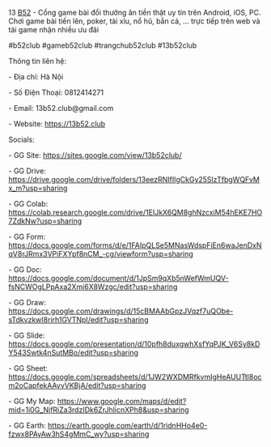 <p>13 <a href="https://13b52.club">B52</a> - Cổng game bài đổi thưởng ăn tiền thật uy tín trên Android, iOS, PC. Chơi game bài tiến lên, poker, tài xỉu, nổ hũ, bắn cá, ... trực tiếp trên web và tải game nhận nhiều ưu đãi<p>
<p>#b52club #gameb52club #trangchub52club #13b52club<p>
<p>Thông tin liên hệ:<p>
<p>- Địa chỉ: Hà Nội<p>
<p>- Số Điện Thoại: 0812414271<p>
<p>- Email: 13b52.club@gmail.com<p>
<p>- Website: <a href="https://13b52.club">https://13b52.club</a><p>
<p>Socials:<p>
<p>- GG Site: <a href="https://sites.google.com/view/13b52club/">https://sites.google.com/view/13b52club/</a><p>
<p>- GG Drive: <a href="https://drive.google.com/drive/folders/13eezRNIfIlgCkGy25SlzTfbgWQFvMx_m?usp=sharing">https://drive.google.com/drive/folders/13eezRNIfIlgCkGy25SlzTfbgWQFvMx_m?usp=sharing</a><p>
<p>- GG Colab: <a href="https://colab.research.google.com/drive/1EIJkX6QM8ghNzcxiM54hEKE7HO7ZdkNw?usp=sharing">https://colab.research.google.com/drive/1EIJkX6QM8ghNzcxiM54hEKE7HO7ZdkNw?usp=sharing</a><p>
<p>- GG Form: <a href="https://docs.google.com/forms/d/e/1FAIpQLSe5MNasWdspFiEn6waJenDxNqV8rJRmx3VPiFXYpf8nCM_-cg/viewform?usp=sharing">https://docs.google.com/forms/d/e/1FAIpQLSe5MNasWdspFiEn6waJenDxNqV8rJRmx3VPiFXYpf8nCM_-cg/viewform?usp=sharing</a><p>
<p>- GG Doc: <a href="https://docs.google.com/document/d/1JpSm9qXb5nWefWmUQV-fsNCWOgLPpAxa2Xmj6X8Wzgc/edit?usp=sharing">https://docs.google.com/document/d/1JpSm9qXb5nWefWmUQV-fsNCWOgLPpAxa2Xmj6X8Wzgc/edit?usp=sharing</a><p>
<p>- GG Draw: <a href="https://docs.google.com/drawings/d/15cBMAAbGpzJVqzf7uQObe-sTdkvzkwI8rirh1GVTNpI/edit?usp=sharing">https://docs.google.com/drawings/d/15cBMAAbGpzJVqzf7uQObe-sTdkvzkwI8rirh1GVTNpI/edit?usp=sharing</a><p>
<p>- GG Slide: <a href="https://docs.google.com/presentation/d/10pfh8duxgwhXsfYqPJK_V6Sy8kDY543Swtk4nSutMBo/edit?usp=sharing">https://docs.google.com/presentation/d/10pfh8duxgwhXsfYqPJK_V6Sy8kDY543Swtk4nSutMBo/edit?usp=sharing</a><p>
<p>- GG Sheet: <a href="https://docs.google.com/spreadsheets/d/1JW2WXDMRfkvmIgHeAUUTtl8ocm2oCapfekAAyvVKBjA/edit?usp=sharing">https://docs.google.com/spreadsheets/d/1JW2WXDMRfkvmIgHeAUUTtl8ocm2oCapfekAAyvVKBjA/edit?usp=sharing</a><p>
<p>- GG My Map: <a href="https://www.google.com/maps/d/edit?mid=1i0G_NjfRiZa3rdzIDk6ZrJhlicnXPh8&usp=sharing">https://www.google.com/maps/d/edit?mid=1i0G_NjfRiZa3rdzIDk6ZrJhlicnXPh8&usp=sharing</a><p>
<p>- GG Earth: <a href="https://earth.google.com/earth/d/1ridnHHo4e0-fzwx8PAyAw3hS4gMmC_wy?usp=sharing">https://earth.google.com/earth/d/1ridnHHo4e0-fzwx8PAyAw3hS4gMmC_wy?usp=sharing</a><p>